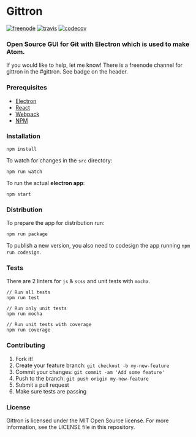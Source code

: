 # Gittron

[![freenode][freenode-image]][freenode-url]
[![travis][travis-image]][travis-url]
[![codecov][codecov-image]][codecov-url]

### Open Source GUI for Git with Electron which is used to make Atom.

If you would like to help, let me know!
There is a freenode channel for gittron in the #gittron. See badge on the header.



### Prerequisites

 - [Electron](http://electron.atom.io/)
 - [React](https://facebook.github.io/react/)
 - [Webpack](https://webpack.github.io/)
 - [NPM](https://www.npmjs.com/)

### Installation

    npm install


To watch for changes in the `src` directory:

    npm run watch

To run the actual **electron app**:

    npm start


### Distribution
To prepare the app for distribution run:

    npm run package

To publish a new version, you also need to codesign the app running `npm run codesign`.


### Tests
There are 2 linters for `js` & `scss` and unit tests with `mocha`.

    // Run all tests
    npm run test

    // Run only unit tests
    npm run mocha

    // Run unit tests with coverage
    npm run coverage

### Contributing

1. Fork it!
2. Create your feature branch: `git checkout -b my-new-feature`
3. Commit your changes: `git commit -am 'Add some feature'`
4. Push to the branch: `git push origin my-new-feature`
5. Submit a pull request
6. Make sure tests are passing


### License
Gittron is licensed under the MIT Open Source license. For more information, see the LICENSE file in this repository.


[travis-image]: https://travis-ci.org/gittron/gittron.svg?branch=master
[travis-url]: https://travis-ci.org/gittron/gittron
[codecov-image]: https://codecov.io/gh/gittron/gittron/branch/master/graph/badge.svg
[codecov-url]: https://codecov.io/gh/gittron/gittron
[freenode-image]: https://img.shields.io/badge/chat-on%20freenode-brightgreen.svg
[freenode-url]: https://kiwiirc.com/client/irc.freenode.net/#gittron
